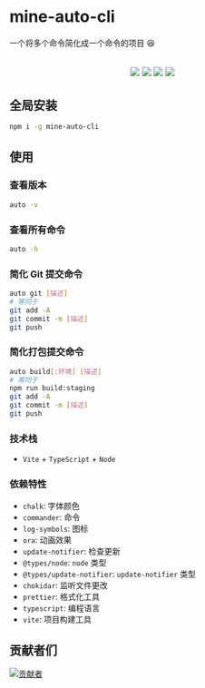 # mine-auto-cli

一个将多个命令简化成一个命令的项目 😆

<h2 align="center">
  <a href="https://www.npmjs.com/package/mine-auto-cli"><img src="https://img.shields.io/npm/v/mine-auto-cli.svg?logo=npm" /></a>
  <a href="https://www.npmjs.com/package/mine-auto-cli"><img src="https://img.shields.io/npm/dt/mine-auto-cli?logo=Markdown" /></a>
  <a href="https://www.npmjs.com/package/mine-auto-cli"><img src="https://packagephobia.com/badge?p=mine-auto-cli" /></a>
  <a href="https://github.com/biaov/mine-auto-cli/blob/main/LICENSE"><img src="https://img.shields.io/badge/license-MIT-green?logo=Unlicense" /></a>
</h2>

## 全局安装

```sh
npm i -g mine-auto-cli
```

## 使用

### 查看版本

```sh
auto -v
```

### 查看所有命令

```sh
auto -h
```

### 简化 Git 提交命令

```sh
auto git [描述]
# 等同于
git add -A
git commit -m [描述]
git push
```

### 简化打包提交命令

```sh
auto build[:环境] [描述]
# 等同于
npm run build:staging
git add -A
git commit -m [描述]
git push
```

### 技术栈

- `Vite` + `TypeScript` + `Node`

### 依赖特性

- `chalk`: 字体颜色
- `commander`: 命令
- `log-symbols`: 图标
- `ora`: 动画效果
- `update-notifier`: 检查更新
- `@types/node`: `node` 类型
- `@types/update-notifier`: `update-notifier` 类型
- `chokidar`: 监听文件更改
- `prettier`: 格式化工具
- `typescript`: 编程语言
- `vite`: 项目构建工具

## 贡献者们

[![贡献者](https://contrib.rocks/image?repo=biaov/mine-auto-cli)](https://github.com/biaov/mine-auto-cli/graphs/contributors)
